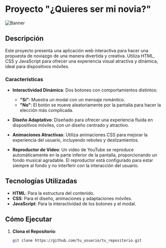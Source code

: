 # Proyecto "¿Quieres ser mi novia?"

![Banner](https://ibb.co/jbGLh1c) <!-- Cambia la URL por la imagen real si tienes una -->

## Descripción

Este proyecto presenta una aplicación web interactiva para hacer una propuesta de noviazgo de una manera divertida y creativa. Utiliza HTML, CSS y JavaScript para ofrecer una experiencia visual atractiva y dinámica, ideal para dispositivos móviles.

### Características

- **Interactividad Dinámica**: Dos botones con comportamientos distintos:
  - **"Sí"**: Muestra un modal con un mensaje romántico.
  - **"No"**: El botón se mueve aleatoriamente por la pantalla para hacer la elección más complicada.
  
- **Diseño Adaptativo**: Diseñado para ofrecer una experiencia fluida en dispositivos móviles, con un diseño centrado y atractivo.

- **Animaciones Atractivas**: Utiliza animaciones CSS para mejorar la experiencia del usuario, incluyendo rebotes y deslizamientos.

- **Reproductor de Video**: Un video de YouTube se reproduce automáticamente en la parte inferior de la pantalla, proporcionando un fondo musical agradable. El reproductor está configurado para estar siempre al fondo y no interferir con la interacción del usuario.

## Tecnologías Utilizadas

- **HTML**: Para la estructura del contenido.
- **CSS**: Para el diseño, animaciones y adaptaciones móviles.
- **JavaScript**: Para la interactividad de los botones y el modal.

## Cómo Ejecutar

1. **Clona el Repositorio**:
   ```bash
   git clone https://github.com/tu_usuario/tu_repositorio.git
